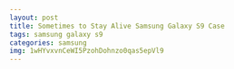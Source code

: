 ```yaml
---
layout: post
title: Sometimes to Stay Alive Samsung Galaxy S9 Case
tags: samsung galaxy s9
categories: samsung
img: 1wHYvxvnCeWI5PzohDohnzo0qas5epVl9
---
```

